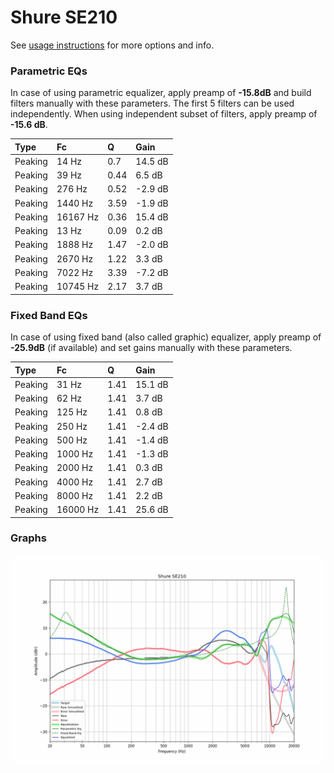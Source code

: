 # Shure SE210
See [usage instructions](https://github.com/jaakkopasanen/AutoEq#usage) for more options and info.

### Parametric EQs
In case of using parametric equalizer, apply preamp of **-15.8dB** and build filters manually
with these parameters. The first 5 filters can be used independently.
When using independent subset of filters, apply preamp of **-15.6 dB**.

| Type    | Fc       |    Q | Gain    |
|:--------|:---------|:-----|:--------|
| Peaking | 14 Hz    | 0.7  | 14.5 dB |
| Peaking | 39 Hz    | 0.44 | 6.5 dB  |
| Peaking | 276 Hz   | 0.52 | -2.9 dB |
| Peaking | 1440 Hz  | 3.59 | -1.9 dB |
| Peaking | 16167 Hz | 0.36 | 15.4 dB |
| Peaking | 13 Hz    | 0.09 | 0.2 dB  |
| Peaking | 1888 Hz  | 1.47 | -2.0 dB |
| Peaking | 2670 Hz  | 1.22 | 3.3 dB  |
| Peaking | 7022 Hz  | 3.39 | -7.2 dB |
| Peaking | 10745 Hz | 2.17 | 3.7 dB  |

### Fixed Band EQs
In case of using fixed band (also called graphic) equalizer, apply preamp of **-25.9dB**
(if available) and set gains manually with these parameters.

| Type    | Fc       |    Q | Gain    |
|:--------|:---------|:-----|:--------|
| Peaking | 31 Hz    | 1.41 | 15.1 dB |
| Peaking | 62 Hz    | 1.41 | 3.7 dB  |
| Peaking | 125 Hz   | 1.41 | 0.8 dB  |
| Peaking | 250 Hz   | 1.41 | -2.4 dB |
| Peaking | 500 Hz   | 1.41 | -1.4 dB |
| Peaking | 1000 Hz  | 1.41 | -1.3 dB |
| Peaking | 2000 Hz  | 1.41 | 0.3 dB  |
| Peaking | 4000 Hz  | 1.41 | 2.7 dB  |
| Peaking | 8000 Hz  | 1.41 | 2.2 dB  |
| Peaking | 16000 Hz | 1.41 | 25.6 dB |

### Graphs
![](./Shure%20SE210.png)
